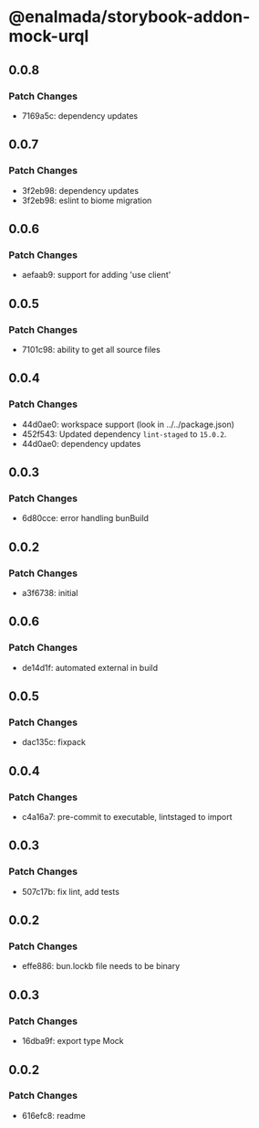 # @enalmada/storybook-addon-mock-urql

## 0.0.8

### Patch Changes

- 7169a5c: dependency updates

## 0.0.7

### Patch Changes

- 3f2eb98: dependency updates
- 3f2eb98: eslint to biome migration

## 0.0.6

### Patch Changes

- aefaab9: support for adding 'use client'

## 0.0.5

### Patch Changes

- 7101c98: ability to get all source files

## 0.0.4

### Patch Changes

- 44d0ae0: workspace support (look in ../../package.json)
- 452f543: Updated dependency `lint-staged` to `15.0.2`.
- 44d0ae0: dependency updates

## 0.0.3

### Patch Changes

- 6d80cce: error handling bunBuild

## 0.0.2

### Patch Changes

- a3f6738: initial

## 0.0.6

### Patch Changes

- de14d1f: automated external in build

## 0.0.5

### Patch Changes

- dac135c: fixpack

## 0.0.4

### Patch Changes

- c4a16a7: pre-commit to executable, lintstaged to import

## 0.0.3

### Patch Changes

- 507c17b: fix lint, add tests

## 0.0.2

### Patch Changes

- effe886: bun.lockb file needs to be binary

## 0.0.3

### Patch Changes

- 16dba9f: export type Mock

## 0.0.2

### Patch Changes

- 616efc8: readme
